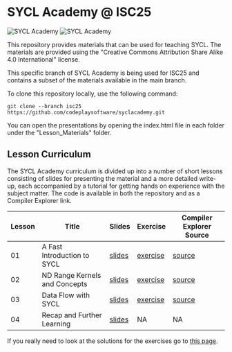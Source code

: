# SYCL Academy @ ISC25

![SYCL Academy](sycl_academy_black.png#gh-light-mode-only "SYCL Academy")
![SYCL Academy](sycl_academy_white.png#gh-dark-mode-only "SYCL Academy")

This repository provides materials that can be used for teaching SYCL. The
materials are provided using the "Creative Commons Attribution Share Alike 4.0
International" license.

This specific branch of SYCL Academy is being used for ISC25 and contains a subset
of the materials available in the main branch.

To clone this repository locally, use the following command:

`git clone --branch isc25 https://github.com/codeplaysoftware/syclacademy.git`

You can open the presentations by opening the index.html file in each folder under the "Lesson_Materials" folder.

## Lesson Curriculum

The SYCL Academy curriculum is divided up into a number of short lessons
consisting of slides for presenting the material and a more detailed write-up,
each accompanied by a tutorial for getting hands on experience with the subject
matter. The code is available in both the repository and as a Compiler Explorer link.

| Lesson | Title | Slides | Exercise | Compiler Explorer Source |
|--------|-------|--------|----------|--------------------------|
| 01 | A Fast Introduction to SYCL | [slides][lesson-1-slides] | [exercise][lesson-1-exercise] | [source][lesson-1-CEsource]  |
| 02 | ND Range Kernels and Concepts | [slides][lesson-2-slides] | [exercise][lesson-2-exercise] | [source][lesson-2-CEsource] |
| 03 | Data Flow with SYCL | [slides][lesson-3-slides] | [exercise][lesson-3-exercise] | [source][lesson-3-CEsource] |
| 04 | Recap and Further Learning | [slides][lesson-4-slides] | NA | NA |

If you really need to look at the solutions for the exercises go to [this page][isc25-solutions].

[lesson-1-slides]: ./Lesson_Materials/Fast_Track/
[lesson-1-exercise]: ./Code_Exercises/Asynchronous_Execution/README.md
[lesson-1-source]:   ./Code_Exercises/Asynchronous_Execution/source.cpp
[lesson-1-CEsource]: https://godbolt.org/z/Mxb5zj6zW

[lesson-2-slides]: ./Lesson_Materials/Data_Parallelism/
[lesson-2-exercise]: ./Code_Exercises/Data_Parallelism/README.md
[lesson-2-source]:   ./Code_Exercises/Data_Parallelism/source.cpp
[lesson-2-CEsource]: https://godbolt.org/z/rWEee49rP

[lesson-3-slides]: ./Lesson_Materials/Data_and_Dependencies/
[lesson-3-exercise]: ./Code_Exercises/Data_and_Dependencies/README.md
[lesson-3-source]:   ./Code_Exercises/Data_and_Dependencies/source.cpp
[lesson-3-CEsource]: https://godbolt.org/z/ajErrMccv

[lesson-4-slides]: ./Lesson_Materials/Recap_and_Further_Learning/
[isc25-solutions]: ./Solutions/solutions.md